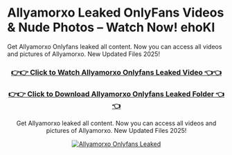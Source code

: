 # Allyamorxo Leaked OnlyFans Videos & Nude Photos – Watch Now! ehoKI

Get Allyamorxo Onlyfans leaked all content. Now you can access all videos and pictures of Allyamorxo. New Updated Files 2025!  
<div align="center">
  
### [👉👉 Click to Watch Allyamorxo Onlyfans Leaked Video 👈👈](https://links2leaks.com/allyamorxo)  
### [👉👉 Click to Download Allyamorxo Onlyfans Leaked Folder 👈👈](https://links2leaks.com/allyamorxo)  

Get Allyamorxo leaked all content. Now you can access all videos and pictures of Allyamorxo. New Updated Files 2025!  

[![Allyamorxo Onlyfans Leaked](https://i.ibb.co/93hzkbrt/l2l.gif)](https://links2leaks.com/allyamorxo)  

</div>

